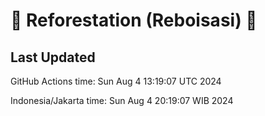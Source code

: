 
# 🌳 Reforestation (Reboisasi) 🌲

## Last Updated

GitHub Actions time: Sun Aug  4 13:19:07 UTC 2024

Indonesia/Jakarta time: Sun Aug  4 20:19:07 WIB 2024
